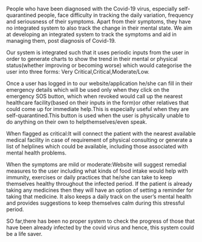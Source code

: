 People who have been diagnosed with the Covid-19 virus, especially self-quarantined people, face difficulty in tracking the daily variation, frequency and seriousness of their symptoms. Apart from their symptoms, they have no integrated system to also track the change in their mental state. 
We aim at developing an integrated system to track the symptoms and aid in managing them, post diagnosis of Covid-19.

Our system is integrated such that it uses periodic inputs from the user in order to generate charts to show the trend in their mental or physical status(whether improving or 
becoming worse) which would categorise the user into three forms: Very Critical,Critical,Moderate/Low.

Once a user has logged in to our website/application he/she can fill in their emergency details which will be used only when they click on the emergency SOS button, which when revoked would call up the nearest healthcare facility(based on their inputs in the form)or other relatives that could come up for immediate help.This is especially useful when they are self-quarantined.This button is used when the user is physically unable to do anything on their own to helpthemselves/even speak.

When flagged as critical:It will connect the patient with the nearest available medical facility in case of requirement of physical consulting or generate a list of helplines which could be available, including those associated with mental health problems.

When the symptoms are mild or moderate:Website will suggest remedial measures to the user including what kinds of food intake would help with immunity, exercises or daily practices that he/she can take to keep themselves healthy throughout the infected period.
If the patient is already taking any medicines then they will have an option of setting a reminder for taking that medicine.
It also keeps a daily track on the user’s mental health and provides suggestions to keep themselves calm during this stressful period.

SO far,there has been no proper system to check the progress of those that have been already infected by the covid virus and hence, this system could be a life saver.


